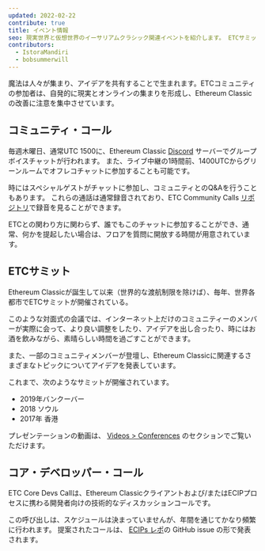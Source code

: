 ```yaml
---
updated: 2022-02-22
contribute: true
title: イベント情報
seo: 現実世界と仮想世界のイーサリアムクラシック関連イベントを紹介します。 ETCサミットと週1回のコミュニティコールは、どなたでもご参加いただけます。
contributors:
  - IstoraMandiri
  - bobsummerwill
---
```


魔法は人々が集まり、アイデアを共有することで生まれます。ETCコミュニティの参加者は、自発的に現実とオンラインの集まりを形成し、Ethereum Classicの改善に注意を集中させています。

## コミュニティ・コール

毎週木曜日、通常UTC 1500に、Ethereum Classic [Discord](https://ethereumclassic.org/discord) サーバーでグループボイスチャットが行われます。 [](https://www.youtube.com/channel/UCp07VPnC1ejyAp5gMvvA4dw/videos)また、ライブ中継の1時間前、1400UTCからグリーンルームでオフレコチャットに参加することも可能です。

時にはスペシャルゲストがチャットに参加し、コミュニティとのQ&Aを行うこともあります。 これらの通話は通常録音されており、ETC Community Calls [リポジトリ](https://github.com/ethereumclassic/community-calls)で録音を見ることができます。

ETCとの関わり方に関わらず、誰でもこのチャットに参加することができ、通常、何かを提起したい場合は、フロアを質問に開放する時間が用意されています。

## ETCサミット

Ethereum Classicが誕生して以来（世界的な渡航制限を除けば）、毎年、世界各都市でETCサミットが開催されている。

このような対面式の会議では、インターネット上だけのコミュニティーのメンバーが実際に会って、より良い調整をしたり、アイデアを出し合ったり、時にはお酒を飲みながら、素晴らしい時間を過ごすことができます。

また、一部のコミュニティメンバーが登壇し、Ethereum Classicに関連するさまざまなトピックについてアイデアを発表しています。

これまで、次のようなサミットが開催されています。

- 2019年バンクーバー
- 2018 ソウル
- 2017年 香港

プレゼンテーションの動画は、 [Videos > Conferences](/videos/conferences) のセクションでご覧いただけます。

## コア・デベロッパー・コール

ETC Core Devs Callは、Ethereum Classicクライアントおよび/またはECIPプロセスに携わる開発者向けの技術的なディスカッションコールです。

この呼び出しは、スケジュールは決まっていませんが、年間を通じてかなり頻繁に行われます。 提案されたコールは、 [ECIPs レポ](https://github.com/ethereumclassic/ECIPs/issues?q=is%3Aissue+Devs+Call)の GitHub issue の形で発表されます。
